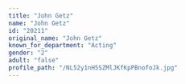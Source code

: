 ```yaml
---
title: "John Getz"
name: "John Getz"
id: "20211"
original_name: "John Getz"
known_for_department: "Acting"
gender: "2"
adult: "false"
profile_path: "/NL52y1nH5SZMlJKfKpPBnofoJk.jpg"
---
```

